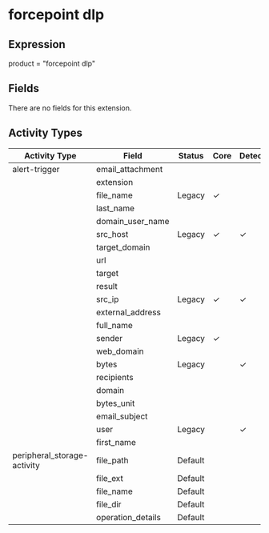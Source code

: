 forcepoint dlp
==============

Expression
----------

product = "forcepoint dlp"

Fields
------

There are no fields for this extension.

Activity Types
--------------

| Activity Type               | Field             | Status  | Core     | Detection | Informational |
| --------------------------- | ----------------- | ------- | -------- | --------- | ------------- |
| alert-trigger               | email_attachment  |         |          |           |               |
|                             | extension         |         |          |           |               |
|                             | file_name         | Legacy  | &#10003; |           |               |
|                             | last_name         |         |          |           |               |
|                             | domain_user_name  |         |          |           |               |
|                             | src_host          | Legacy  | &#10003; | &#10003;  |               |
|                             | target_domain     |         |          |           |               |
|                             | url               |         |          |           |               |
|                             | target            |         |          |           |               |
|                             | result            |         |          |           |               |
|                             | src_ip            | Legacy  | &#10003; | &#10003;  |               |
|                             | external_address  |         |          |           |               |
|                             | full_name         |         |          |           |               |
|                             | sender            | Legacy  | &#10003; |           |               |
|                             | web_domain        |         |          |           |               |
|                             | bytes             | Legacy  |          | &#10003;  |               |
|                             | recipients        |         |          |           |               |
|                             | domain            |         |          |           |               |
|                             | bytes_unit        |         |          |           |               |
|                             | email_subject     |         |          |           |               |
|                             | user              | Legacy  |          | &#10003;  |               |
|                             | first_name        |         |          |           |               |
| peripheral_storage-activity | file_path         | Default |          |           | &#10003;      |
|                             | file_ext          | Default |          |           | &#10003;      |
|                             | file_name         | Default |          |           | &#10003;      |
|                             | file_dir          | Default |          |           | &#10003;      |
|                             | operation_details | Default |          |           | &#10003;      |

